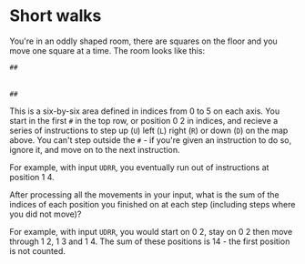 Short walks
===========

You're in an oddly shaped room, there are squares on the floor and
you move one square at a time. The room looks like this:

    ##
   ####
  ######
  ######
   ####
    ##



This is a six-by-six area defined in indices from 0 to 5 on each
axis.  You start in the first `#` in the top row, or position 0 2 in
indices, and recieve a series of instructions to step up (`U`) left
(`L`) right (`R`) or down (`D`) on the map above. You can't step outside
the `#` - if you're given an instruction to do so, ignore it, and
move on to the next instruction.

For example, with input `UDRR`, you eventually run out of instructions
at position 1 4.

After processing all the movements in your input, what is the sum
of the indices of each position you finished on at each step
(including steps where you did not move)?

For example, with input `UDRR`, you would start on 0 2, stay on 0 2
then move through 1 2, 1 3 and 1 4. The sum of these positions is
14 - the first position is not counted.
